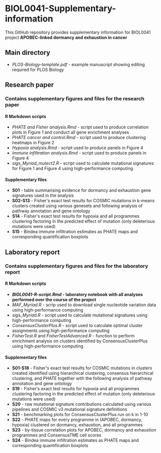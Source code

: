# BIOL0041-Supplementary-information

This GitHub repository provides supplementary information for BIOL0041 project **APOBEC-linked dormancy and exhaustion in cancer**
## Main directory
* _PLOS-Biology-template.pdf_ - example manuscript showing editing required for PLOS Biology
## Research paper
### Contains supplementary figures and files for the research paper
#### R Markdown scripts

* _PHATE and Fisher analysis.Rmd_ - script used to produce correlation plots in Figure 1 and conduct all gene enrichment analyses
* _PHATE cancer and control.Rmd_ - script used to produce clustering heatmaps in Figure 2
* _Hypoxia analysis.Rmd_ - script used to produce panels in Figure 4
* _Immune infiltration analysis.Rmd_ - script used to produce panels in Figure 4
* _sigs_Myriad_mutect2.R_ - script used to calculate mutational signatures for Figure 1 and Figure 4 using high-performance computing

#### Supplementary files

* __S01__ - table summarising evidence for dormancy and exhaustion gene signatures used in the analysis
* __S02-S13__ - Fisher's exact test results for COSMIC mutations in k-means clusters created using various genesets and following analysis of pathway annotation and gene ontology
* __S14__ - Fisher's exact test results for hypoxia and all programmes clustering factoring in the predicted effect of mutation (only deleterious mutations were used)
* __S15__ - Bindea immune infiltration estimates as PHATE maps and corresponding quantification boxplots

## Laboratory report
### Contains supplementary figures and files for the laboratory report
#### R Markdown scripts

* **_BIOL0041-R-script.Rmd_ - laboratory notebook with all analyses performed over the course of the project**
* _MAF_Myriad.R_ - scrip used to download single nucleotide variation data using high-performance computing
* _sigs_Myriad.R_ - script used to calculate mutational signatures using high-performance computing
* _ConsensusClusterPlus.R_ - script used to calculate optimal cluster assignments using high-performance computing
* _FisherTest.R_ and _FisherTestAdvanced.R_ - function to perform enrichment analysis on clusters identified by ConsensusClusterPlus using high-performance computing

#### Supplementary files

* __S01-S18__ - Fisher's exact test results for COSMIC mutations in clusters created identified using hierarchical clustering, consensus hierarchical clustering, and PHATE together with the following analysis of pathway annotation and gene ontology
* __S19__ - Fisher's exact test results for hypoxia and all programmes clustering factoring in the predicted effect of mutation (only deleterious mutations were used)
* __S20__ - raw mutational signature contributions calculated using various pipelines and COSMIC v3 mutational signature definitions
* __S21__ - benchmarking plots for ConsensusClusterPlus run on k in 1-10
* __S22__ - PHATE maps for every programme in (APOBEC, dormancy, hypoxia) clustered on dormancy, exhaustion, and all programmes
* __S23__ - by-tissue correlation plots for APOBEC, dormancy and exhaustion programmes and ConsensusTME cell scores
* __S24__ - Bindea immune infiltration estimates as PHATE maps and corresponding quantification boxplots

